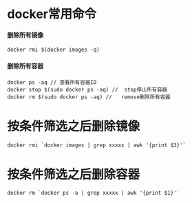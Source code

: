 docker常用命令
====

#### 删除所有镜像
```
docker rmi $(docker images -q)
```

#### 删除所有容器
```
docker ps -aq // 查看所有容器ID
docker stop $(sudo docker ps -aq) //  stop停止所有容器
docker rm $(sudo docker ps -aq) //   remove删除所有容器
```

# 按条件筛选之后删除镜像
```
docker rmi `docker images | grep xxxxx | awk '{print $3}'`
```

# 按条件筛选之后删除容器
```
docker rm `docker ps -a | grep xxxxx | awk '{print $1}'`
```
